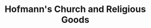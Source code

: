 ---
title: "Hofmann's Church and Religious Goods"
url: /erie/hofmanns-church-and-religious-goods/
shop: shop
---